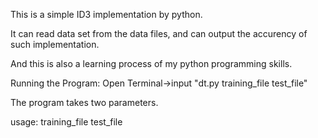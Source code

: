 This is a simple ID3 implementation by python.

It can read data set from the data files, and can output the accurency of such implementation.

And this is also a learning process of my python programming skills.


Running the Program:
Open Terminal->input "dt.py training_file test_file"

The program takes two parameters.

usage: training_file test_file